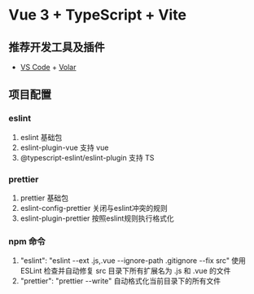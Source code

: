 # Vue 3 + TypeScript + Vite

## 推荐开发工具及插件

- [VS Code](https://code.visualstudio.com/) + [Volar](https://marketplace.visualstudio.com/items?itemName=Vue.volar)


## 项目配置
### eslint
1. eslint 基础包
2. eslint-plugin-vue 支持 vue
3. @typescript-eslint/eslint-plugin 支持 TS

### prettier
1. prettier 基础包
2. eslint-config-prettier 关闭与eslint冲突的规则
3. eslint-plugin-prettier 按照eslint规则执行格式化

### npm 命令
 1. "eslint": "eslint --ext .js,.vue --ignore-path .gitignore --fix src" 使用 ESLint 检查并自动修复 src 目录下所有扩展名为 .js 和 .vue 的文件
 2. "prettier": "prettier --write" 自动格式化当前目录下的所有文件
 
